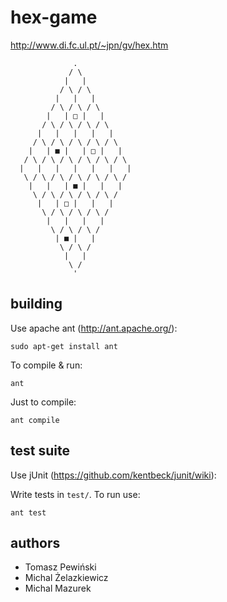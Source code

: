 hex-game
========

http://www.di.fc.ul.pt/~jpn/gv/hex.htm

```
              .
             / \
            |   |
           / \ / \
          |   |   |
         / \ / \ / \
        |   | □ |   |
       / \ / \ / \ / \
      |   |   |   |   |
     / \ / \ / \ / \ / \
    |   | ■ |   | □ |   |
   / \ / \ / \ / \ / \ / \
  |   |   |   |   |   |   |
   \ / \ / \ / \ / \ / \ /
    |   |   | ■ |   |   |
     \ / \ / \ / \ / \ /
      |   | □ |   |   |
       \ / \ / \ / \ /
        |   |   |   |
         \ / \ / \ /
          | ■ |   |
           \ / \ /
            |   |
             \ /
              '
```

## building

Use apache ant (http://ant.apache.org/):

```
sudo apt-get install ant
```

To compile & run:
```
ant
```

Just to compile:
```
ant compile
```

## test suite

Use jUnit (https://github.com/kentbeck/junit/wiki):

Write tests in `test/`. To run use:

```
ant test
```

## authors

* Tomasz Pewiński
* Michal Żelazkiewicz
* Michal Mazurek
